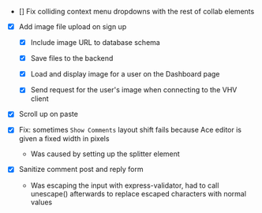 - [] Fix colliding context menu dropdowns with the rest of collab elements

- [x] Add image file upload on sign up
  - [x] Include image URL to database schema
  - [x] Save files to the backend
  - [x] Load and display image for a user on the Dashboard page
  - [x] Send request for the user's image when connecting to the VHV client


- [x] Scroll up on paste

- [x] Fix: sometimes `Show Comments` layout shift fails because Ace editor is given a fixed width in pixels
  - Was caused by setting up the splitter element
- [X] Sanitize comment post and reply form
  - Was escaping the input with express-validator, had to call unescape() afterwards to replace escaped characters with normal values